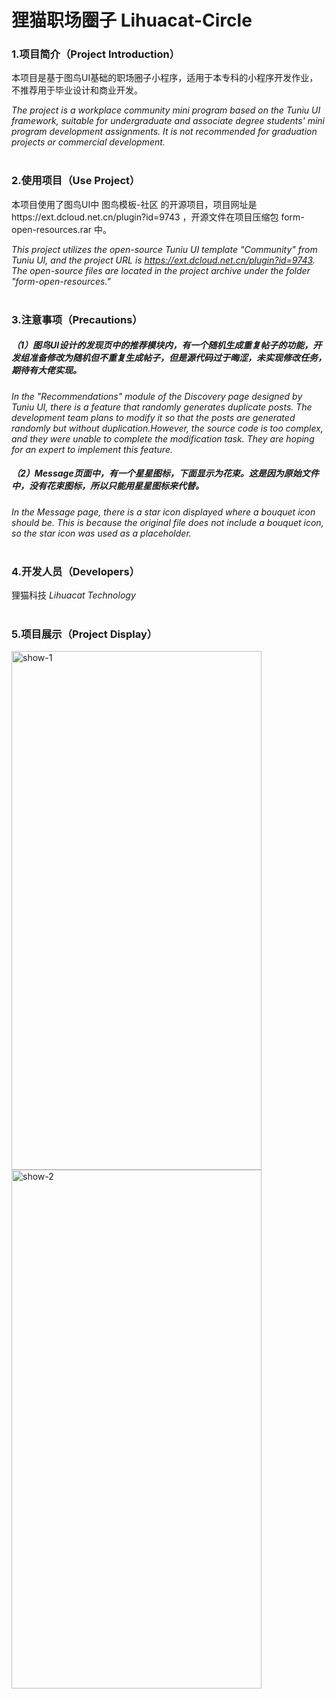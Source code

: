 # 狸猫职场圈子 Lihuacat-Circle

### 1.项目简介（Project Introduction）

本项目是基于图鸟UI基础的职场圈子小程序，适用于本专科的小程序开发作业，不推荐用于毕业设计和商业开发。

_The project is a workplace community mini program based on the Tuniu UI framework, suitable for undergraduate and associate degree students' mini program development assignments. 
It is not recommended for graduation projects or commercial development._
<br>
<br>
### 2.使用项目（Use Project）

本项目使用了图鸟UI中 图鸟模板-社区 的开源项目，项目网址是https://ext.dcloud.net.cn/plugin?id=9743  ，开源文件在项目压缩包 form-open-resources.rar 中。

_This project utilizes the open-source Tuniu UI template "Community" from Tuniu UI, and the project URL is https://ext.dcloud.net.cn/plugin?id=9743. 
The open-source files are located in the project archive under the folder "form-open-resources."_
<br>
<br>
### 3.注意事项（Precautions）

##### （1）图鸟UI设计的发现页中的推荐模块内，有一个随机生成重复帖子的功能，开发组准备修改为随机但不重复生成帖子，但是源代码过于晦涩，未实现修改任务，期待有大佬实现。

_In the "Recommendations" module of the Discovery page designed by Tuniu UI, there is a feature that randomly generates duplicate posts. The development team plans to modify it so that the posts are generated randomly but without duplication.However, the source code is too complex, and they were unable to complete the modification task. They are hoping for an expert to implement this feature._

##### （2）Message页面中，有一个星星图标，下面显示为花束。这是因为原始文件中，没有花束图标，所以只能用星星图标来代替。

_In the Message page, there is a star icon displayed where a bouquet icon should be. This is because the original file does not include a bouquet icon, so the star icon was used as a placeholder._
<br>
<br>
### 4.开发人员（Developers）

狸猫科技 _Lihuacat Technology_
<br>
<br>
### 5.项目展示（Project Display）

<img src="https://github.com/lihuacatnb/lihuacat-circle/blob/main/show-1.jpg" alt="show-1" width="400" height="830"/>

<img src="https://github.com/lihuacatnb/lihuacat-circle/blob/main/show-2.jpg" alt="show-2" width="400" height="830"/>


